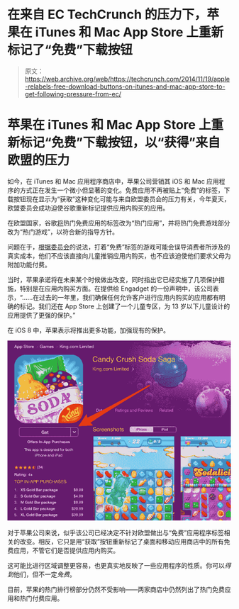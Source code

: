 # 在来自 EC TechCrunch 的压力下，苹果在 iTunes 和 Mac App Store 上重新标记了“免费”下载按钮

> 原文：<https://web.archive.org/web/https://techcrunch.com/2014/11/19/apple-relabels-free-download-buttons-on-itunes-and-mac-app-store-to-get-following-pressure-from-ec/>

# 苹果在 iTunes 和 Mac App Store 上重新标记“免费”下载按钮，以“获得”来自欧盟的压力

如今，在 iTunes 和 Mac 应用程序商店中，苹果公司营销其 iOS 和 Mac 应用程序的方式正在发生一个微小但显著的变化。免费应用不再被贴上“免费”的标签，下载按钮现在显示为“获取”这种变化可能与来自欧盟委员会的压力有关，今年夏天，欧盟委员会成功迫使谷歌重新标记提供应用内购买的应用。

在欧盟国家，谷歌[将](https://web.archive.org/web/20221225004711/http://mobiledevmemo.com/google-free-to-play-app-economy/)热门免费应用的标签改为“热门应用”，并将热门免费游戏部分改为“热门游戏”，以符合新的指导方针。

问题在于，[根据委员会](https://web.archive.org/web/20221225004711/http://europa.eu/rapid/press-release_IP-14-847_en.htm?locale=en)的说法，打着“免费”标签的游戏可能会误导消费者所涉及的真实成本，他们不应该直接向儿童推销应用内购买，也不应该迫使他们要求父母为附加功能付费。

当时，苹果承诺将在未来某个时候做出改变，同时指出它已经实施了几项保护措施，特别是在应用内购买方面。在提供给 Engadget 的一份声明中，该公司表示，“……在过去的一年里，我们确保任何允许客户进行应用内购买的应用都有明确的标记。我们还在 App Store 上创建了一个儿童专区，为 13 岁以下儿童设计的应用提供了更强的保护。”

在 iOS 8 中，苹果表示将推出更多功能，加强现有的保护。

![iTunes](img/46d83c128b232b25477085d2add0847d.png)

对于苹果公司来说，似乎该公司已经决定不针对欧盟做出与“免费”应用程序标签相关的改变。相反，它只是用“获取”按钮重新标记了桌面和移动应用商店中的所有免费应用，不管它们是否提供应用内购买。

这可能比进行区域调整更容易，也更真实地反映了一些应用程序的性质。你可以*得到*他们，但不一定*免费*。

目前，苹果的热门排行榜部分仍然不受影响——两家商店中仍然列出了热门免费应用和热门付费应用。